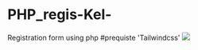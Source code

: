 # PHP_regis-Kel-
Registration form using php 
#prequiste
'Tailwindcss'
![](https://tailwindcss.com/)
